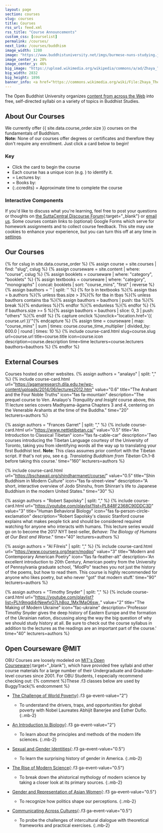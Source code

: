 ```yaml
---
layout: page
section: courses
slug: courses
title: Courses
rss_url: feed.xml
rss_title: "Course Announcements"
custom_css: [courselist]
permalink: /courses/
next_link: /courses/buddhism
image_width: 1280
image: "https://www.buddhistuniversity.net/imgs/burmese-nuns-studying.jpg"
image_center_x: 20%
image_center_y: 46%
big_image: "https://upload.wikimedia.org/wikipedia/commons/a/ad/Zhaya_Theingyi-Sagaing-Myanmar-02-gje.jpg"
big_width: 2832
big_height: 1896
banner_info: <a href="https://commons.wikimedia.org/wiki/File:Zhaya_Theingyi-Sagaing-Myanmar-02-gje.jpg">Gerd Eichmann</a>, <a href="https://creativecommons.org/licenses/by-sa/3.0">BY-SA 3.0</a>
---
```


The Open Buddhist University organizes [content from across the Web](/library) into free, self-directed syllabi on a variety of topics in Buddhist Studies.

## About Our Courses

We currently offer {{ site.data.course_order.size }} courses on the fundamentals of Buddhism.  
**Note:** None of our courses offer degrees or certificates and therefore they don't require any enrollment.
Just click a card below to begin!

### Key

- Click the card to begin the course
- Each course has a unique icon (e.g. <i class="fas fa-chalkboard-teacher"></i>) to identify it.
- <i class="fas fa-person-chalkboard"></i> = Lectures by:
- <i class="far fa-address-book"></i> = Books by:
- {:.ccredits}<i class="far fa-clock"></i> = Approximate time to complete the course

### Interactive Components

If you'd like to discuss what you're learning, feel free to post your questions or thoughts on [the SuttaCentral Discourse Forum](https://discourse.suttacentral.net/?u=khemarato.bhikkhu){:target="_blank"} or [email us](mailto:theopenbuddhistuniversity@gmail.com).
Some courses contain links to (optional) Google Forms which serve for homework assignments and to collect course feedback.
This site may use cookies to enhance your experience, but you can turn this off at any time in [settings](/settings).

## Our Courses

{% for cslug in site.data.course_order %}
{% assign course = site.courses | find: "slug", cslug %}
{% assign courseware = site.content | where: "course", cslug %}
{% assign booklets = courseware | where: "category", "booklets" %}
{% assign textbooks = courseware | where: "category", "monographs" | concat: booklets | sort: "course_mins", "first" | reverse %}
{% assign bauthors = '' | split: '' %}
{% for b in textbooks %}{% assign tbas = b.authors %}{% unless tbas.size > 3%}{% for tba in tbas %}{% unless bauthors contains tba %}{% assign bauthors = bauthors | push: tba %}{% break %}{% endunless %}{% endfor %}{% endunless %}{% endfor %}
{% if bauthors.size >= 5 %}{% assign bauthors = bauthors | slice: 0, 3 | push: "others" %}{% endif %}
{% capture onclick %}onclick="location.href='{{ course.url }}'"{% endcapture %}
{% assign time = courseware | map: "course_mins" | sum | times: course.course_time_multiplier | divided_by: 600.0 | round | times: 10 %}
{% include course-card.html slug=course.slug url=course.url title=course.title icon=course.icon description=course.description time=time lecturers=course.lecturers bauthors=bauthors %}
{% endfor %}

## External Courses

Courses hosted on other websites.
{% assign authors = "analayo" | split: "," %}
{% include course-card.html
  url="https://agamaresearch.dila.edu.tw/wp-content/uploads/2014/06/lectures2012.htm"
  value="0.6"
  title="The Arahant and the Four Noble Truths"
  icon="fas fa-mountain"
  description="The prequel course to Ven. Analayo's <i>Tranquility and Insight</i> course above, this 11 lecture series covers Madhyama-āgama Chapters 3 and 4, centering on the Venerable Arahants at the time of the Buddha."
  time="20"
  lecturers=authors
%}

{% assign authors = "Frances Garret" | split: "," %}
{% include course-card.html
  url="https://www.nettletibetan.ca/"
  value="0.5"
  title="An Introduction to Classical Tibetan"
  icon="fas fa-cable-car"
  description='Two courses introducing the Tibetan Language courtesy of the University of Toronto, taking you from identifying words all the way up to translating your first Buddhist text. <b>Note</b>: This class assumes prior comfort with the Tibetan script. If that\'s not you, see e.g. <i>Translating Buddhism from Tibetan</i> Ch.1–8 before taking this course.'
  time="160"
  lecturers=authors
%}

{% include course-card.html
  url="https://bschawaii.org/shindharmanet/course/"
  value="0.5"
  title="Shin Buddhism in Modern Culture"
  icon="fas fa-street-view"
  description="A short, interactive overview of Jodo Shinshu, from Shinran's life to Japanese Buddhism in the modern United States."
  time="30"
%}


{% assign authors = "Robert Sapolsky" | split: "," %}
{% include course-card.html
  url="https://youtube.com/playlist?list=PL848F2368C90DDC3D"
  value="3"
  title="Human Behavioral Biology"
  icon="fas fa-person-circle-exclamation"
  description="Robert Sapolsky's classic Stanford course explains what makes people tick and should be considered required watching for anyone who interacts with humans. This lecture series would go on to become the 2017 NYT best-seller, <i>Behave: The Biology of Humans at Our Best and Worse</i>."
  time="40"
  lecturers=authors
%}


{% assign authors = "Al Filreis" | split: "," %}
{% include course-card.html
  url="https://www.coursera.org/learn/modpo"
  value="3"
  title="Modern and Contemporary American Poetry"
  icon="fas fa-feather-alt"
  description='An excellent introduction to 20th Century, American poetry from the University of Pennsylvania graduate school, "ModPo" teaches you not just the history of the poems, but how to read them. This course is highly recommended for anyone who likes poetry, but who never "got" that modern stuff.'
  time="90"
  lecturers=authors
%}


{% assign authors = "Timothy Snyder" | split: "," %}
{% include course-card.html
  url="https://youtube.com/playlist?list=PLh9mgdi4rNewfxO7LhBoz_1Mx1MaO6sw_"
  value="2"
  title="The Making of Modern Ukraine"
  icon="fac-ukraine"
  description='Professor Timothy Snyder gives the deep history of Eastern Europe and the formation of the Ukrainian nation, discussing along the way the big question of why we should study history at all. Be sure to check out the course syllabus in addition to the lectures as the readings are an important part of the course.'
  time="40"
  lecturers=authors
%}

## Open Courseware @MIT

OBU Courses are loosely modeled on [MIT's Open Courseware](https://ocw.mit.edu){:target="_blank"}, which have provided free syllabi and other course materials for a large number of their Undergraduate and Graduate-level courses since 2001. For OBU Students, I especially recommend checking out:
{% comment %}These .f3 classes below are used by BuggyTrack{% endcomment %}
- [The Challenge of World Poverty](https://ocw.mit.edu/courses/economics/14-73-the-challenge-of-world-poverty-spring-2011/){:.f3 ga-event-value="2"}
  - To understand the drivers, traps, and opportunities for global poverty with Nobel Laureates Abhijit Banerjee and Esther Duflo.
{:.mb-2}

- [An Introduction to Biology](https://ocw.mit.edu/courses/biology/7-012-introduction-to-biology-fall-2004/){:.f3 ga-event-value="2"}
  - To learn about the principles and methods of the modern life sciences.
{:.mb-2}

- [Sexual and Gender Identities](https://ocw.mit.edu/courses/womens-and-gender-studies/wgs-110j-sexual-and-gender-identities-spring-2016/){:.f3 ga-event-value="0.5"}
  - To learn the surprising history of gender in America.
{:.mb-2}

- [The Rise of Modern Science](https://ocw.mit.edu/courses/science-technology-and-society/sts-003-the-rise-of-modern-science-fall-2010/index.htm){:.f3 ga-event-value="0.5"}
  - To break down the ahistorical mythology of modern science by taking a closer look at its primary sources.
{:.mb-2}

- [Gender and Representation of Asian Women](https://ocw.mit.edu/courses/anthropology/21a-470j-gender-and-representation-of-asian-women-spring-2010/){:.f3 ga-event-value="0.5"}
  - To recognize how politics shape our perceptions.
{:.mb-2}

- [Communicating Across Cultures](https://ocw.mit.edu/courses/21g-019-communicating-across-cultures-spring-2005/){:.f3 ga-event-value="0.5"}
  - To probe the challenges of intercultural dialogue with theoretical frameworks and practical exercises.
{:.mb-2}
